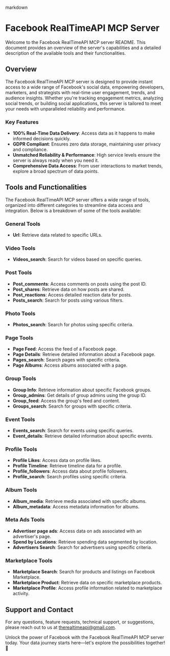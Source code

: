 markdown
# Facebook RealTimeAPI MCP Server

Welcome to the Facebook RealTimeAPI MCP server README. This document provides an overview of the server's capabilities and a detailed description of the available tools and their functionalities.

## Overview

The Facebook RealTimeAPI MCP server is designed to provide instant access to a wide range of Facebook's social data, empowering developers, marketers, and strategists with real-time user engagement, trends, and audience insights. Whether you're tracking engagement metrics, analyzing social trends, or building social applications, this server is tailored to meet your needs with unparalleled reliability and performance.

### Key Features

- **100% Real-Time Data Delivery**: Access data as it happens to make informed decisions quickly.
- **GDPR Compliant**: Ensures zero data storage, maintaining user privacy and compliance.
- **Unmatched Reliability & Performance**: High service levels ensure the server is always ready when you need it.
- **Comprehensive Data Access**: From user interactions to market trends, explore a broad spectrum of data points.

## Tools and Functionalities

The Facebook RealTimeAPI MCP server offers a wide range of tools, organized into different categories to streamline data access and integration. Below is a breakdown of some of the tools available:

### General Tools

- **Url**: Retrieve data related to specific URLs.

### Video Tools

- **Videos_search**: Search for videos based on specific queries.

### Post Tools

- **Post_comments**: Access comments on posts using the post ID.
- **Post_shares**: Retrieve data on how posts are shared.
- **Post_reactions**: Access detailed reaction data for posts.
- **Posts_search**: Search for posts using various filters.

### Photo Tools

- **Photos_search**: Search for photos using specific criteria.

### Page Tools

- **Page Feed**: Access the feed of a Facebook page.
- **Page Details**: Retrieve detailed information about a Facebook page.
- **Pages_search**: Search pages with specific criteria.
- **Page Albums**: Access albums associated with a page.

### Group Tools

- **Group Info**: Retrieve information about specific Facebook groups.
- **Group_admins**: Get details of group admins using the group ID.
- **Group_feed**: Access the group's feed and content.
- **Groups_search**: Search for groups with specific criteria.

### Event Tools

- **Events_search**: Search for events using specific queries.
- **Event_details**: Retrieve detailed information about specific events.

### Profile Tools

- **Profile Likes**: Access data on profile likes.
- **Profile Timeline**: Retrieve timeline data for a profile.
- **Profile_followers**: Access data about profile followers.
- **Profile_search**: Search profiles using specific criteria.

### Album Tools

- **Album_media**: Retrieve media associated with specific albums.
- **Album_metadata**: Access metadata information for albums.

### Meta Ads Tools

- **Advertiser page ads**: Access data on ads associated with an advertiser's page.
- **Spend by Locations**: Retrieve spending data segmented by location.
- **Advertisers Search**: Search for advertisers using specific criteria.

### Marketplace Tools

- **Marketplace Search**: Search for products and listings on Facebook Marketplace.
- **Marketplace Product**: Retrieve data on specific marketplace products.
- **Marketplace Profile**: Access profile information related to marketplace activity.

## Support and Contact

For any questions, feature requests, technical support, or suggestions, please reach out to us at [therealtimeapi@gmail.com](mailto:therealtimeapi@gmail.com).

Unlock the power of Facebook with the Facebook RealTimeAPI MCP server today. Your data journey starts here—let's explore the possibilities together! 🚀